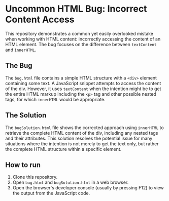 # Uncommon HTML Bug: Incorrect Content Access

This repository demonstrates a common yet easily overlooked mistake when working with HTML content:  incorrectly accessing the content of an HTML element.  The bug focuses on the difference between `textContent` and `innerHTML`.

## The Bug

The `bug.html` file contains a simple HTML structure with a `<div>` element containing some text.  A JavaScript snippet attempts to access the content of the div.  However, it uses `textContent` when the intention might be to get the entire HTML markup including the `<p>` tag and other possible nested tags, for which `innerHTML` would be appropriate.

## The Solution

The `bugSolution.html` file shows the corrected approach using `innerHTML` to retrieve the complete HTML content of the div, including any nested tags and their attributes. This solution resolves the potential issue for many situations where the intention is not merely to get the text only, but rather the complete HTML structure within a specific element.

## How to run

1. Clone this repository.
2. Open `bug.html` and `bugSolution.html` in a web browser.
3. Open the browser's developer console (usually by pressing F12) to view the output from the JavaScript code.